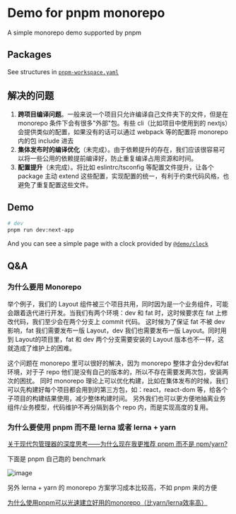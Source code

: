 # Demo for pnpm monorepo

A simple monorepo demo supported by pnpm

## Packages

See structures in [`pnpm-workspace.yaml`](https://github.com/MadCcc/pnpm-monorepo-demo/blob/master/pnpm-workspace.yaml)

## 解决的问题

1. **跨项目编译问题**。一般来说一个项目只允许编译自己文件夹下的文件，但是在 monorepo 条件下会有很多"外部"包。有些 cli（比如项目中使用到的 nextjs）会提供类似的配置，如果没有的话可以通过 webpack 等的配置将 monorepo 内的包 include 进去
2. **集体发布时的编译优化**（未完成）。由于依赖提升的存在，我们应该很容易可以将一些公用的依赖提前编译好，防止重复编译占用资源和时间。
3. **配置提升**（未完成）。将比如 eslintrc/tsconfig 等配置文件提升，让各个 package 主动 extend 这些配置，实现配置的统一，有利于约束代码风格，也避免了重复配置这些文件。

## Demo

```bash
# dev
pnpm run dev:next-app
```

And you can see a simple page with a clock provided by [`@demo/clock`](https://github.com/MadCcc/pnpm-monorepo-demo/tree/master/components/clock)

## Q&A

### 为什么要用 Monorepo

举个例子，我们的 Layout 组件被三个项目共用，同时因为是一个业务组件，可能会跟着迭代进行开发。当我们有两个环境：dev 和 fat 时，这时候要求在 fat 上修改代码，我们至少会在两个分支上 commit 代码。
这时候为了保证 fat 不被 dev 影响，fat 我们需要发布一版 Layout，dev 我们也需要发布一版 Layout。同时用到 Layout的项目里，fat 和 dev 两个分支需要安装的 Layout 版本也不一样，这就造成了维护上的困难。

这个问题在 monorepo 里可以很好的解决，因为 monorepo 整体才会分dev和fat环境，对于子 repo 他们是没有自己的版本的，所以不存在需要发两次包，安装两次的困扰。
同时 monorepo 理论上可以优化构建，比如在集体发布的时候，我们可以先构建好每个项目都会用到的第三方包，如：react，react-dom 等，给各个子项目的构建结果使用，减少整体构建时间。
另外我们也可以更方便地抽离业务组件/业务模型，代码维护不再分隔到各个 repo 内，而是实现高度的复用。

### 为什么要使用 pnpm 而不是 lerna 或者 lerna + yarn

[关于现代包管理器的深度思考——为什么现在我更推荐 pnpm 而不是 npm/yarn?](https://zhuanlan.zhihu.com/p/352437367)

下面是 pnpm 自己跑的 benchmark

![image](https://user-images.githubusercontent.com/27722486/144781648-7a18b503-0ed7-4caf-a95c-41eb3833b3e7.png)

另外 lerna + yarn 的 monorepo 方案学习成本比较高，不如 pnpm 来的方便

[为什么使用pnpm可以光速建立好用的monorepo（比yarn/lerna效率高）](https://blog.csdn.net/qq_21567385/article/details/118590143)

